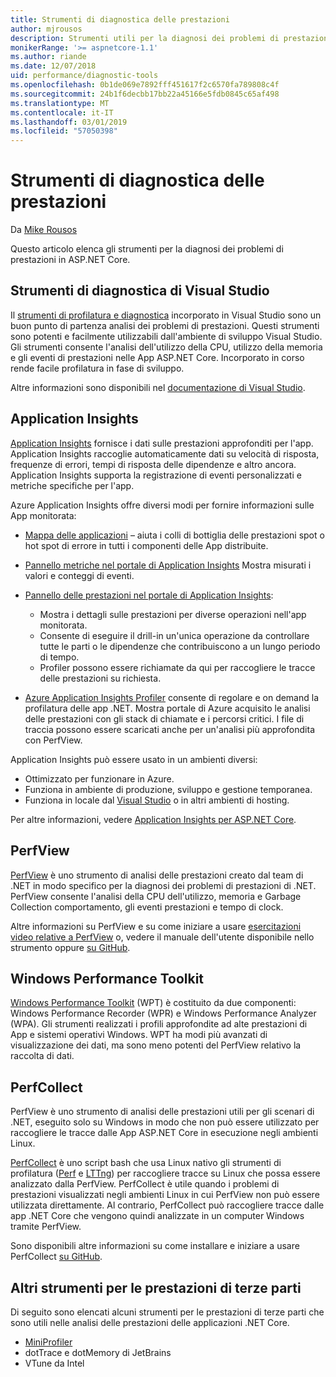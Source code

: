 ```yaml
---
title: Strumenti di diagnostica delle prestazioni
author: mjrousos
description: Strumenti utili per la diagnosi dei problemi di prestazioni nelle App ASP.NET Core.
monikerRange: '>= aspnetcore-1.1'
ms.author: riande
ms.date: 12/07/2018
uid: performance/diagnostic-tools
ms.openlocfilehash: 0b1de069e7892fff451617f2c6570fa789808c4f
ms.sourcegitcommit: 24b1f6decbb17bb22a45166e5fdb0845c65af498
ms.translationtype: MT
ms.contentlocale: it-IT
ms.lasthandoff: 03/01/2019
ms.locfileid: "57050398"
---
```

# <a name="performance-diagnostic-tools"></a>Strumenti di diagnostica delle prestazioni

Da [Mike Rousos](https://github.com/mjrousos)

Questo articolo elenca gli strumenti per la diagnosi dei problemi di prestazioni in ASP.NET Core.

## <a name="visual-studio-diagnostic-tools"></a>Strumenti di diagnostica di Visual Studio

Il [strumenti di profilatura e diagnostica](/visualstudio/profiling) incorporato in Visual Studio sono un buon punto di partenza analisi dei problemi di prestazioni. Questi strumenti sono potenti e facilmente utilizzabili dall'ambiente di sviluppo Visual Studio. Gli strumenti consente l'analisi dell'utilizzo della CPU, utilizzo della memoria e gli eventi di prestazioni nelle App ASP.NET Core. Incorporato in corso rende facile profilatura in fase di sviluppo.

Altre informazioni sono disponibili nel [documentazione di Visual Studio](/visualstudio/profiling/profiling-overview).

## <a name="application-insights"></a>Application Insights

[Application Insights](/azure/application-insights/app-insights-overview) fornisce i dati sulle prestazioni approfonditi per l'app. Application Insights raccoglie automaticamente dati su velocità di risposta, frequenze di errori, tempi di risposta delle dipendenze e altro ancora. Application Insights supporta la registrazione di eventi personalizzati e metriche specifiche per l'app.

Azure Application Insights offre diversi modi per fornire informazioni sulle App monitorata:

- [Mappa delle applicazioni](/azure/application-insights/app-insights-app-map) – aiuta i colli di bottiglia delle prestazioni spot o hot spot di errore in tutti i componenti delle App distribuite.
- [Pannello metriche nel portale di Application Insights](/azure/application-insights/app-insights-metrics-explorer?toc=/azure/azure-monitor/toc.json) Mostra misurati i valori e conteggi di eventi.
- [Pannello delle prestazioni nel portale di Application Insights](/azure/application-insights/app-insights-tutorial-performance):

  - Mostra i dettagli sulle prestazioni per diverse operazioni nell'app monitorata.
  - Consente di eseguire il drill-in un'unica operazione da controllare tutte le parti o le dipendenze che contribuiscono a un lungo periodo di tempo.
  - Profiler possono essere richiamate da qui per raccogliere le tracce delle prestazioni su richiesta.

- [Azure Application Insights Profiler](/azure/azure-monitor/app/profiler) consente di regolare e on demand la profilatura delle app .NET.  Mostra portale di Azure acquisito le analisi delle prestazioni con gli stack di chiamate e i percorsi critici. I file di traccia possono essere scaricati anche per un'analisi più approfondita con PerfView.

Application Insights può essere usato in un ambienti diversi:

* Ottimizzato per funzionare in Azure.
* Funziona in ambiente di produzione, sviluppo e gestione temporanea.
* Funziona in locale dal [Visual Studio](/azure/application-insights/app-insights-visual-studio) o in altri ambienti di hosting.

Per altre informazioni, vedere [Application Insights per ASP.NET Core](/azure/application-insights/app-insights-asp-net-core).

## <a name="perfview"></a>PerfView

[PerfView](https://github.com/Microsoft/perfview) è uno strumento di analisi delle prestazioni creato dal team di .NET in modo specifico per la diagnosi dei problemi di prestazioni di .NET. PerfView consente l'analisi della CPU dell'utilizzo, memoria e Garbage Collection comportamento, gli eventi prestazioni e tempo di clock.

Altre informazioni su PerfView e su come iniziare a usare [esercitazioni video relative a PerfView](http://channel9.msdn.com/Series/PerfView-Tutorial) o, vedere il manuale dell'utente disponibile nello strumento oppure [su GitHub](https://github.com/Microsoft/perfview).

## <a name="windows-performance-toolkit"></a>Windows Performance Toolkit

[Windows Performance Toolkit](/windows-hardware/test/wpt/) (WPT) è costituito da due componenti: Windows Performance Recorder (WPR) e Windows Performance Analyzer (WPA). Gli strumenti realizzati i profili approfondite ad alte prestazioni di App e sistemi operativi Windows. WPT ha modi più avanzati di visualizzazione dei dati, ma sono meno potenti del PerfView relativo la raccolta di dati.

## <a name="perfcollect"></a>PerfCollect

PerfView è uno strumento di analisi delle prestazioni utili per gli scenari di .NET, eseguito solo su Windows in modo che non può essere utilizzato per raccogliere le tracce dalle App ASP.NET Core in esecuzione negli ambienti Linux.

[PerfCollect](https://github.com/dotnet/coreclr/blob/master/Documentation/project-docs/linux-performance-tracing.md) è uno script bash che usa Linux nativo gli strumenti di profilatura ([Perf](https://perf.wiki.kernel.org/index.php/Main_Page) e [LTTng](https://lttng.org/)) per raccogliere tracce su Linux che possa essere analizzato dalla PerfView. PerfCollect è utile quando i problemi di prestazioni visualizzati negli ambienti Linux in cui PerfView non può essere utilizzata direttamente. Al contrario, PerfCollect può raccogliere tracce dalle app .NET Core che vengono quindi analizzate in un computer Windows tramite PerfView.

Sono disponibili altre informazioni su come installare e iniziare a usare PerfCollect [su GitHub](https://github.com/dotnet/coreclr/blob/master/Documentation/project-docs/linux-performance-tracing.md).

## <a name="other-third-party-performance-tools"></a>Altri strumenti per le prestazioni di terze parti

Di seguito sono elencati alcuni strumenti per le prestazioni di terze parti che sono utili nelle analisi delle prestazioni delle applicazioni .NET Core.

- [MiniProfiler](https://miniprofiler.com/)
- dotTrace e dotMemory di JetBrains
- VTune da Intel
